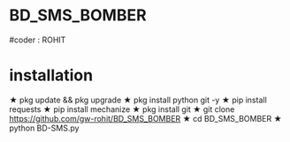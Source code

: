 
# BD_SMS_BOMBER

#coder : ROHIT

# installation 

★ pkg update && pkg upgrade 
★ pkg install python git -y
★ pip install requests
★ pip install mechanize
★ pkg install git 
★ git clone https://github.com/gw-rohit/BD_SMS_BOMBER
★ cd BD_SMS_BOMBER
★ python BD-SMS.py
